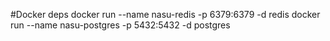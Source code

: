 #Docker deps
docker run --name nasu-redis -p 6379:6379 -d redis
docker run --name nasu-postgres -p 5432:5432 -d postgres
